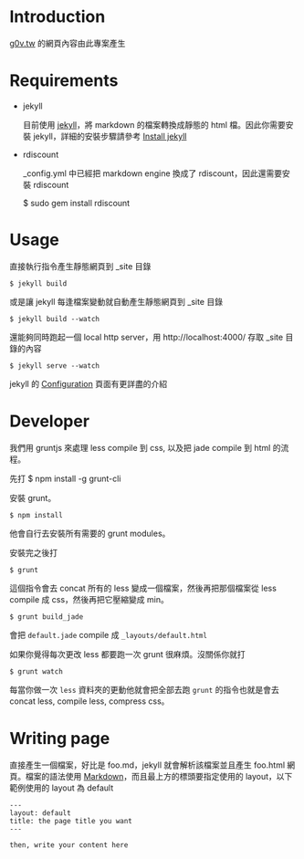 # Introduction

[g0v.tw](http://g0v.tw) 的網頁內容由此專案產生

# Requirements

* jekyll

    目前使用 [jekyll](https://github.com/mojombo/jekyll)，將 markdown 的檔案轉換成靜態的 html 檔。因此你需要安裝 jekyll，詳細的安裝步驟請參考 [Install jekyll](http://jekyllrb.com/docs/installation/)

* rdiscount

    _config.yml 中已經把 markdown engine 換成了 rdiscount，因此還需要安裝 rdiscount

    $ sudo gem install rdiscount

# Usage

直接執行指令產生靜態網頁到 _site 目錄

    $ jekyll build

或是讓 jekyll 每逢檔案變動就自動產生靜態網頁到 _site 目錄

    $ jekyll build --watch

還能夠同時跑起一個 local http server，用 http://localhost:4000/ 存取  _site 目錄的內容

    $ jekyll serve --watch

jekyll 的 [Configuration](https://github.com/mojombo/jekyll/wiki/Configuration) 頁面有更詳盡的介紹

# Developer

我們用 gruntjs 來處理 less compile 到 css, 以及把 jade compile 到 html 的流程。

先打
    $ npm install -g grunt-cli

安裝 grunt。

    $ npm install

他會自行去安裝所有需要的 grunt modules。

安裝完之後打

    $ grunt 

這個指令會去 concat 所有的 less 變成一個檔案，然後再把那個檔案從 less compile 成 css，然後再把它壓縮變成 min。

    $ grunt build_jade

會把 `default.jade` compile 成 `_layouts/default.html`

如果你覺得每次更改 less 都要跑一次 grunt 很麻煩。沒關係你就打

    $ grunt watch 

每當你做一次 `less` 資料夾的更動他就會把全部去跑 `grunt` 的指令也就是會去 concat less, compile less, compress css。 


# Writing page

直接產生一個檔案，好比是 foo.md，jekyll 就會解析該檔案並且產生 foo.html 網頁。檔案的語法使用 [Markdown](http://markdown.tw/)，而且最上方的標頭要指定使用的 layout，以下範例使用的 layout 為 default

    ---
    layout: default
    title: the page title you want
    ---

    then, write your content here


